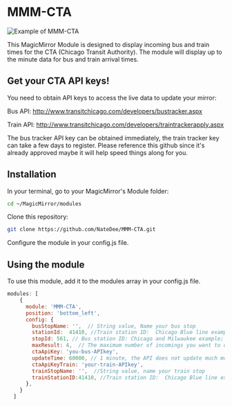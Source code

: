 # MMM-CTA

![Example of MMM-CTA](./example_picture_CTA.png)

This MagicMirror Module is designed to display incoming bus and train times for the CTA (Chicago Transit Authority).  The module will display up to the minute data for bus and train arrival times.

## Get your CTA API keys!

You need to obtain API keys to access the live data to update your mirror:

Bus API:  http://www.transitchicago.com/developers/bustracker.aspx

Train API:  http://www.transitchicago.com/developers/traintrackerapply.aspx

The bus tracker API key can be obtained immediately, the train tracker key can take a few days to register.  Please reference this github since it's already approved maybe it will help speed things along for you.

## Installation

In your terminal, go to your MagicMirror's Module folder:

```bash
cd ~/MagicMirror/modules
```
Clone this repository:
```bash
git clone https://github.com/NateDee/MMM-CTA.git
```
Configure the module in your config.js file.


## Using the module

To use this module, add it to the modules array in your config.js file.

```js
modules: [
    {
      module: 'MMM-CTA',
      position: 'bottom_left',
      config: {
		busStopName: '',  // String value, Name your bus stop
		stationId: 	41410, //Train station ID:  Chicago Blue line example; http://www.transitchicago.com/developers/ttdocs/default.aspx#_Toc296199909
		stopId: 561, // Bus station ID: Chicago and Milwaukee example; go to http://www.transitchicago.com/riding_cta/systemguide/default.aspx to find your stop ID
		maxResult: 4,  // The maximum number of incomings you want to display for bus stops
		ctaApiKey: 'you-bus-APIkey',
		updateTime: 60000, // 1 minute, the API does not update much more often so going below this is unnecessary
		ctaApiKeyTrain: 'your-train-APIkey',
		trainStopName: '',  //String value, name your train stop
		trainStationID:41410, //Train station ID:  Chicago Blue line example; http://www.transitchicago.com/developers/ttdocs/default.aspx#_Toc296199909
	  },
    }
  ]
```

